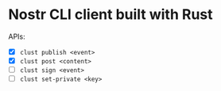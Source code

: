 # Nostr CLI client built with Rust
APIs:
- [x] `clust publish <event>`
- [x] `clust post <content>`
- [ ] `clust sign <event>`
- [ ] `clust set-private <key>`
